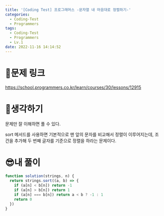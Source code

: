 ```yaml
---
title: '[Coding Test] 프로그래머스 -문자열 내 마음대로 정렬하기-'
categories:
  - Coding-Test
  - Programmers
tags:
  - Coding-Test
  - Programmers
  - Lv.1
date: 2022-11-16 14:14:52
---
```

# 📃문제 링크
https://school.programmers.co.kr/learn/courses/30/lessons/12915

# 🤨생각하기
문제만 잘 이해하면 풀 수 있다.

sort 메서드를 사용하면 기본적으로 맨 앞의 문자를 비교해서 정렬이 이루어지는데, 조건을 추가해 두 번째 글자를 기준으로 정렬을 하라는 문제이다.

# 😎내 풀이
```js
function solution(strings, n) {
  return strings.sort((a, b) => {
    if (a[n] < b[n]) return -1
    if (a[n] > b[n]) return 1
    if (a[n] === b[n]) return a < b ? -1 : 1
    return 0
  })
}
```